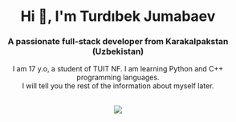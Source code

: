 <h1 align="center">Hi 👋, I'm Turdıbek Jumabaev</h1>
<h3 align="center">A passionate full-stack developer from Karakalpakstan (Uzbekistan)</h3>
<p align="center">I am 17 y.o, a student of TUIT NF. I am learning Python and C++ programming languages. <br>I will tell you the rest of the information about myself later. </p>
<br>
<div align="center">
  <img src="https://github-readme-streak-stats.herokuapp.com/?user=turdibekjumabaev&theme=tokyonight_duo&hide_border=true" />
</div>
<br>

